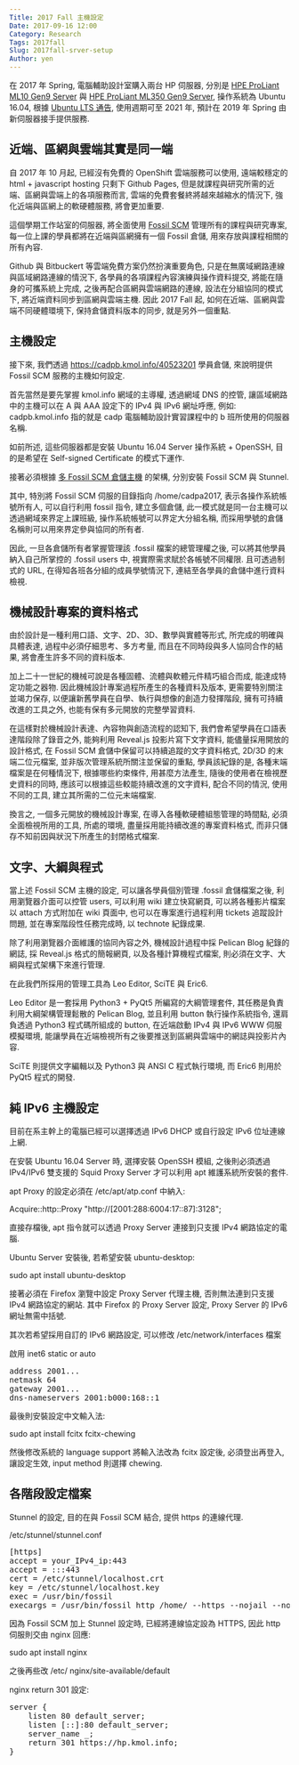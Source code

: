 ```yaml
---
Title: 2017 Fall 主機設定
Date: 2017-09-16 12:00
Category: Research
Tags: 2017fall
Slug: 2017fall-srver-setup
Author: yen
---
```


在 2017 年 Spring, 電腦輔助設計室購入兩台 HP 伺服器, 分別是 <a href="https://www.hpe.com/h20195/v2/GetPDF.aspx/c04922941.pdf">HPE ProLiant ML10 Gen9 Server</a> 與 <a href="https://www.hpe.com/h20195/v2/getpdf.aspx/c04375628.pdf">HPE ProLiant ML350 Gen9 Server</a>, 操作系統為 Ubuntu 16.04, 根據 <a href="https://www.ubuntu.com/info/release-end-of-life">Ubuntu LTS 通告</a>, 使用週期可至 2021 年, 預計在 2019 年 Spring 由新伺服器接手提供服務.

<!-- PELICAN_END_SUMMARY -->

近端、區網與雲端其實是同一端
---

自 2017 年 10 月起, 已經沒有免費的 OpenShift 雲端服務可以使用, 遠端較穩定的 html + javascript hosting 只剩下 Github Pages, 但是就課程與研究所需的近端、區網與雲端上的各項服務而言, 雲端的免費套餐終將越來越縮水的情況下, 強化近端與區網上的軟硬體服務, 將會更加重要.

這個學期工作站室的伺服器, 將全面使用 <a href="https://www.fossil-scm.org">Fossil SCM</a> 管理所有的課程與研究專案, 每一位上課的學員都將在近端與區網擁有一個 Fossil 倉儲, 用來存放與課程相關的所有內容.

Github 與 Bitbuckert 等雲端免費方案仍然扮演重要角色, 只是在無廣域網路連線與區域網路連線的情況下, 各學員的各項課程內容演練與操作資料提交, 將能在隨身的可攜系統上完成, 之後再配合區網與雲端網路的連線, 設法在分組協同的模式下, 將近端資料同步到區網與雲端主機. 因此 2017 Fall 起, 如何在近端、區網與雲端不同硬體環境下, 保持倉儲資料版本的同步, 就是另外一個重點.

主機設定
---

接下來, 我們透過 <a href="https://cadpb.kmol.info/40523201">https://cadpb.kmol.info/40523201</a> 學員倉儲, 來說明提供 Fossil SCM 服務的主機如何設定.

首先當然是要先掌握 kmol.info 網域的主導權, 透過網域 DNS 的控管, 讓區域網路中的主機可以在 A 與 AAA 設定下的 IPv4 與 IPv6 網址呼應, 例如: cadpb.kmol.info 指的就是 cadp 電腦輔助設計實習課程中的 b 班所使用的伺服器名稱.

如前所述, 這些伺服器都是安裝 Ubuntu 16.04 Server 操作系統 + OpenSSH, 目的是希望在 Self-signed Certificate 的模式下運作.

接著必須根據 <a href="create-a-multi-repository-fossil-scm-server.html">多 Fossil SCM 倉儲主機</a> 的架構, 分別安裝 Fossil SCM 與 Stunnel.

其中, 特別將 Fossil SCM 伺服的目錄指向 /home/cadpa2017, 表示各操作系統帳號所有人, 可以自行利用 fossil 指令, 建立多個倉儲, 此一模式就是同一台主機可以透過網域來界定上課班級, 操作系統帳號可以界定大分組名稱, 而採用學號的倉儲名稱則可以用來界定參與協同的所有者.

因此, 一旦各倉儲所有者掌握管理該 .fossil 檔案的總管理權之後, 可以將其他學員納入自己所掌控的 .fossil users 中, 視實際需求賦於各帳號不同權限. 且可透過制式的 URL, 在得知各班各分組的成員學號情況下, 連結至各學員的倉儲中進行資料檢視.

機械設計專案的資料格式
---

由於設計是一種利用口語、文字、2D、3D、數學與實體等形式, 所完成的明確與具體表達, 過程中必須仔細思考、多方考量, 而且在不同時段與多人協同合作的結果, 將會產生許多不同的資料版本.

加上二十一世紀的機械可說是各種固體、流體與軟體元件精巧組合而成, 能達成特定功能之器物. 因此機械設計專案過程所產生的各種資料及版本, 更需要特別關注並竭力保存, 以便讓新舊學員在自學、執行與想像的創造力發揮階段, 擁有可持續改進的工具之外, 也能有保有多元開放的完整學習資料.

在這樣對於機械設計表達、內容物與創造流程的認知下, 我們會希望學員在口語表達階段除了錄音之外, 能夠利用 Reveal.js 投影片寫下文字資料, 能儘量採用開放的設計格式, 在 Fossil SCM 倉儲中保留可以持續追蹤的文字資料格式, 2D/3D 的末端二位元檔案, 並非版次管理系統所關注並保留的重點, 學員該紀錄的是, 各種末端檔案是在何種情況下, 根據哪些約束條件, 用甚麼方法產生, 隨後的使用者在檢視歷史資料的同時, 應該可以根據這些較能持續改進的文字資料, 配合不同的情況, 使用不同的工具, 建立其所需的二位元末端檔案.

換言之, 一個多元開放的機械設計專案, 在導入各種軟硬體組態管理的時間點, 必須全面檢視所用的工具, 所處的環境, 盡量採用能持續改進的專案資料格式, 而非只儲存不知前因與狀況下所產生的封閉格式檔案.

文字、大綱與程式
---

當上述 Fossil SCM 主機的設定, 可以讓各學員個別管理 .fossil 倉儲檔案之後, 
利用瀏覽器介面可以控管 users, 可以利用  wiki 建立快寫網頁, 可以將各種影片檔案以 attach 方式附加在 wiki 頁面中, 也可以在專案進行過程利用 tickets 追蹤設計問題, 並在專案階段性任務完成時, 以 technote 紀錄成果.

除了利用瀏覽器介面維護的協同內容之外, 機械設計過程中採 Pelican Blog 紀錄的網誌, 採 Reveal.js 格式的簡報網頁, 以及各種計算機程式檔案, 則必須在文字、大綱與程式架構下來進行管理.

在此我們所採用的管理工具為 Leo Editor, SciTE 與 Eric6.

Leo Editor 是一套採用 Python3 + PyQt5 所編寫的大綱管理套件, 其任務是負責利用大綱架構管理鬆散的 Pelican Blog, 並且利用 button 執行操作系統指令, 還肩負透過 Python3 程式碼所組成的 button, 在近端啟動 IPv4 與 IPv6 WWW 伺服模擬環境, 能讓學員在近端檢視所有之後要推送到區網與雲端中的網誌與投影片內容.

SciTE 則提供文字編輯以及 Python3 與 ANSI C 程式執行環境, 而 Eric6 則用於 PyQt5 程式的開發.

純 IPv6 主機設定
---

目前在系主幹上的電腦已經可以選擇透過 IPv6 DHCP 或自行設定 IPv6 位址連線上網. 

在安裝  Ubuntu 16.04 Server 時, 選擇安裝 OpenSSH 模組, 之後則必須透過 IPv4/IPv6 雙支援的 Squid Proxy Server 才可以利用 apt 維護系統所安裝的套件.

apt Proxy 的設定必須在 /etc/apt/atp.conf 中納入:

Acquire::http::Proxy "http://[2001:288:6004:17::87]:3128";
 
直接存檔後, apt 指令就可以透過 Proxy Server 連接到只支援 IPv4 網路協定的電腦.
 
Ubuntu Server 安裝後, 若希望安裝 ubuntu-desktop:
 
sudo apt install ubuntu-desktop

接著必須在 Firefox 瀏覽中設定 Proxy Server 代理主機, 否則無法連到只支援 IPv4 網路協定的網站. 其中 Firefox 的 Proxy Server 設定, Proxy Server 的 IPv6 網址無需中括號.

其次若希望採用自訂的 IPv6 網路設定, 可以修改 /etc/network/interfaces 檔案

啟用 inet6 static or auto 

<pre class="brush: python">
address 2001... 
netmask 64 
gateway 2001... 
dns-nameservers 2001:b000:168::1
</pre>

最後則安裝設定中文輸入法:

sudo apt install fcitx fcitx-chewing

然後修改系統的 language support 將輸入法改為 fcitx 設定後, 必須登出再登入, 讓設定生效, input method 則選擇 chewing.

各階段設定檔案
---

Stunnel 的設定, 目的在與 Fossil SCM 結合, 提供 https 的連線代理.

/etc/stunnel/stunnel.conf

<pre class="brush: python">
[https]
accept = your_IPv4_ip:443
accept = :::443
cert = /etc/stunnel/localhost.crt
key = /etc/stunnel/localhost.key
exec = /usr/bin/fossil
execargs = /usr/bin/fossil http /home/ --https --nojail --notfound user/default
</pre>

因為 Fossil SCM 加上 Stunnel 設定時, 已經將連線協定設為 HTTPS, 因此 http 伺服則交由 nginx 回應:

sudo apt install nginx

之後再些改 /etc/ nginx/site-available/default

nginx return 301 設定:

<pre class="brush:python">
server {
	listen 80 default_server;
	listen [::]:80 default_server;
	server_name _;
	return 301 https://hp.kmol.info;
}
</pre>